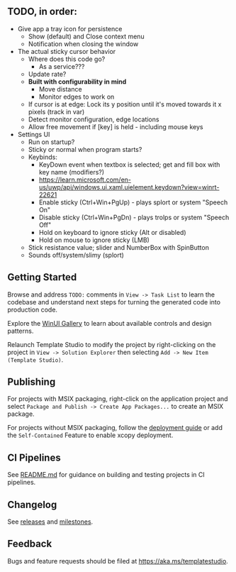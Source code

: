 ﻿
## TODO, in order:
* Give app a tray icon for persistence
	* Show (default) and Close context menu
	* Notification when closing the window
* The actual sticky cursor behavior
	* Where does this code go?
    	* As a service???
	* Update rate?
	* **Built with configurability in mind**
		* Move distance
		* Monitor edges to work on
	* If cursor is at edge: Lock its y position until it's moved towards it x pixels (track in var)
	* Detect monitor configuration, edge locations
	* Allow free movement if [key] is held - including mouse keys
* Settings UI
	* Run on startup?
	* Sticky or normal when program starts?
	* Keybinds:
		* KeyDown event when textbox is selected; get and fill box with key name (modifiers?)
		* https://learn.microsoft.com/en-us/uwp/api/windows.ui.xaml.uielement.keydown?view=winrt-22621
		* Enable sticky (Ctrl+Win+PgUp) - plays splort or system "Speech On"
		* Disable sticky (Ctrl+Win+PgDn) - plays trolps or system "Speech Off"
		* Hold on keyboard to ignore sticky (Alt or disabled)
		* Hold on mouse to ignore sticky (LMB)
	* Stick resistance value; slider and NumberBox with SpinButton
	* Sounds off/system/slimy (splort)

## Getting Started

Browse and address `TODO:` comments in `View -> Task List` to learn the codebase and understand next steps for turning the generated code into production code.

Explore the [WinUI Gallery](https://www.microsoft.com/store/productId/9P3JFPWWDZRC) to learn about available controls and design patterns.

Relaunch Template Studio to modify the project by right-clicking on the project in `View -> Solution Explorer` then selecting `Add -> New Item (Template Studio)`.

## Publishing

For projects with MSIX packaging, right-click on the application project and select `Package and Publish -> Create App Packages...` to create an MSIX package.

For projects without MSIX packaging, follow the [deployment guide](https://docs.microsoft.com/windows/apps/windows-app-sdk/deploy-unpackaged-apps) or add the `Self-Contained` Feature to enable xcopy deployment.

## CI Pipelines

See [README.md](https://github.com/microsoft/TemplateStudio/blob/main/docs/WinUI/pipelines/README.md) for guidance on building and testing projects in CI pipelines.

## Changelog

See [releases](https://github.com/microsoft/TemplateStudio/releases) and [milestones](https://github.com/microsoft/TemplateStudio/milestones).

## Feedback

Bugs and feature requests should be filed at https://aka.ms/templatestudio.
